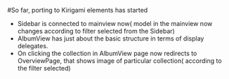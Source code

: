 #So far, porting to Kirigami elements has started
* Sidebar is connected to mainview now( model in the mainview now changes according to filter selected from the Sidebar)
* AlbumView has just about the basic structure in terms of display delegates.
* On clicking the collection in AlbumView page now redirects to OverviewPage, that shows image of particular collection( according to the filter selected)
